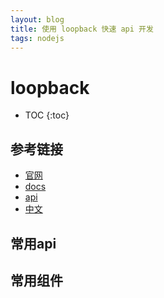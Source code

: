```yaml
---
layout: blog
title: 使用 loopback 快速 api 开发
tags: nodejs
---
```


# loopback

* TOC
{:toc}

## 参考链接

* [官网](https://strongloop.com/)
* [docs](https://docs.strongloop.com/display/SL/Installing+StrongLoop)
* [api](http://apidocs.strongloop.com/loopback/)
* [中文](https://docs.strongloop.com/display/zh/LoopBack)

## 常用api


## 常用组件


